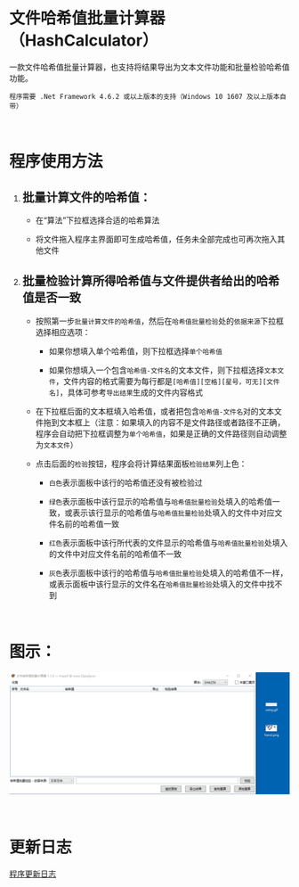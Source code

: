 # 文件哈希值批量计算器（HashCalculator）

一款文件哈希值批量计算器，也支持将结果导出为文本文件功能和批量检验哈希值功能。

`程序需要 .Net Framework 4.6.2 或以上版本的支持（Windows 10 1607 及以上版本自带）`

<br>

# 程序使用方法

1. ## 批量计算文件的哈希值：

    - 在“算法”下拉框选择合适的哈希算法

    - 将文件拖入程序主界面即可生成哈希值，任务未全部完成也可再次拖入其他文件

2. ## 批量检验计算所得哈希值与文件提供者给出的哈希值是否一致

    - 按照第一步`批量计算文件的哈希值`，然后在`哈希值批量检验`处的`依据来源`下拉框选择相应选项：

        - 如果你想填入单个哈希值，则下拉框选择`单个哈希值`

        - 如果你想填入一个包含`哈希值-文件名`的文本文件，则下拉框选择`文本文件`，文件内容的格式需要为每行都是`[哈希值][空格][星号，可无][文件名]`，具体可参考`导出结果`生成的文件内容格式

    - 在下拉框后面的文本框填入哈希值，或者把包含`哈希值-文件名`对的文本文件拖到文本框上（注意：如果填入的内容不是文件路径或者路径不正确，程序会自动把下拉框调整为`单个哈希值`，如果是正确的文件路径则自动调整为`文本文件`）

    - 点击后面的`检验`按钮，程序会将计算结果面板`检验结果`列上色：

        - `白色`表示面板中该行的哈希值还没有被检验过

        - `绿色`表示面板中该行显示的哈希值与`哈希值批量检验`处填入的哈希值一致，或表示该行显示的哈希值与`哈希值批量检验`处填入的文件中对应文件名前的哈希值一致

        - `红色`表示面板中该行所代表的文件显示的哈希值与`哈希值批量检验`处填入的文件中对应文件名前的哈希值不一致

        - `灰色`表示面板中该行的哈希值与`哈希值批量检验`处填入的哈希值不一样，或表示面板中该行显示的文件名在`哈希值批量检验`处填入的文件中找不到

<br>

# 图示：

![img](./Images/using.gif)

<br>

# 更新日志

[程序更新日志](./CHANGELOG.md)

<br>
